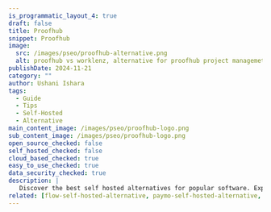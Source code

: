 ```yaml
---
is_programmatic_layout_4: true
draft: false
title: Proofhub
snippet: Proofhub
image:
  src: /images/pseo/proofhub-alternative.png
  alt: proofhub vs worklenz, alternative for proofhub project managemet tool, task management, resource management, productivity, self-hosted
publishDate: 2024-11-21
category: ""
author: Ushani Ishara
tags:
  - Guide
  - Tips
  - Self-Hosted
  - Alternative
main_content_image: /images/pseo/proofhub-logo.png
sub_content_image: /images/pseo/proofhub-logo.png
open_source_checked: false
self_hosted_checked: false
cloud_based_checked: true
easy_to_use_checked: true
data_security_checked: true
description: |
   Discover the best self hosted alternatives for popular software. Explore our comprehensive guides and find the perfect solution for your needs today.
related: [flow-self-hosted-alternative, paymo-self-hosted-alternative, notion-self-hosted-alternative, slack-self-hosted-alternative]
---
```


